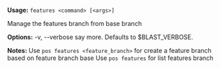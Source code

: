 **Usage:** `features <command> [<args>]`

Manage the features branch from base branch

**Options:**
  -v, --verbose     say more. Defaults to $BLAST_VERBOSE.

**Notes:**
  Use `pos features <feature_branch>`   for create a feature branch based on feature branch base
  Use `pos features`                    for list features branch